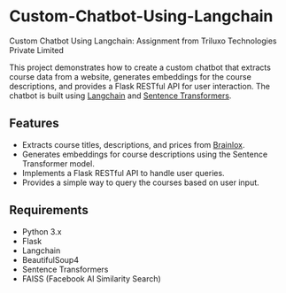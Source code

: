 # Custom-Chatbot-Using-Langchain
Custom Chatbot Using Langchain: Assignment from Triluxo Technologies Private Limited

This project demonstrates how to create a custom chatbot that extracts course data from a website, generates embeddings for the course descriptions, and provides a Flask RESTful API for user interaction. The chatbot is built using [Langchain](https://langchain.readthedocs.io/) and [Sentence Transformers](https://www.sbert.net/).

## Features
- Extracts course titles, descriptions, and prices from [Brainlox](https://brainlox.com/courses/category/technical).
- Generates embeddings for course descriptions using the Sentence Transformer model.
- Implements a Flask RESTful API to handle user queries.
- Provides a simple way to query the courses based on user input.

## Requirements
- Python 3.x
- Flask
- Langchain
- BeautifulSoup4
- Sentence Transformers
- FAISS (Facebook AI Similarity Search)
